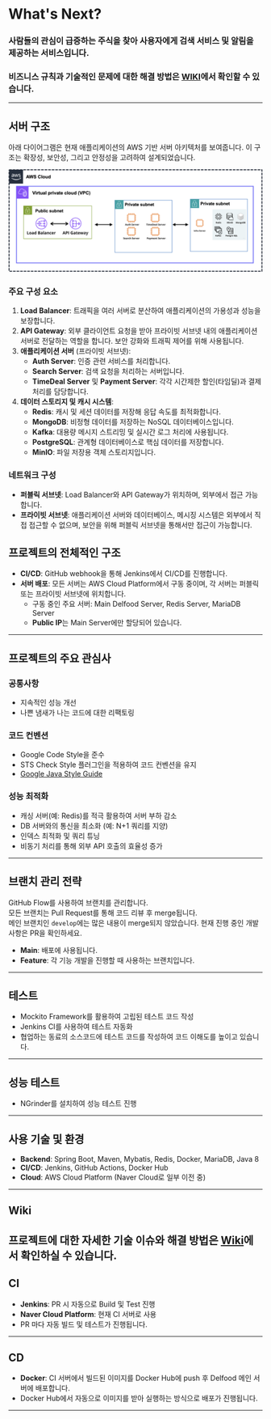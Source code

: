 # What's Next?
### 사람들의 관심이 급증하는 주식을 찾아 사용자에게 검색 서비스 및 알림을 제공하는 서비스입니다.<br>
### 비즈니스 규칙과 기술적인 문제에 대한 해결 방법은 [WIKI](https://github.com/Hot-stock/backend/wiki)에서 확인할 수 있습니다.<br>
---
## 서버 구조
아래 다이어그램은 현재 애플리케이션의 AWS 기반 서버 아키텍처를 보여줍니다. 이 구조는 확장성, 보안성, 그리고 안정성을 고려하여 설계되었습니다.

![server](./docs/images/server_structure.png)

### 주요 구성 요소
1. **Load Balancer**: 트래픽을 여러 서버로 분산하여 애플리케이션의 가용성과 성능을 보장합니다.
2. **API Gateway**: 외부 클라이언트 요청을 받아 프라이빗 서브넷 내의 애플리케이션 서버로 전달하는 역할을 합니다. 보안 강화와 트래픽 제어를 위해 사용됩니다.
3. **애플리케이션 서버** (프라이빗 서브넷):
    - **Auth Server**: 인증 관련 서비스를 처리합니다.
    - **Search Server**: 검색 요청을 처리하는 서버입니다.
    - **TimeDeal Server** 및 **Payment Server**: 각각 시간제한 할인(타임딜)과 결제 처리를 담당합니다.
4. **데이터 스토리지 및 캐시 시스템**:
    - **Redis**: 캐시 및 세션 데이터를 저장해 응답 속도를 최적화합니다.
    - **MongoDB**: 비정형 데이터를 저장하는 NoSQL 데이터베이스입니다.
    - **Kafka**: 대용량 메시지 스트리밍 및 실시간 로그 처리에 사용됩니다.
    - **PostgreSQL**: 관계형 데이터베이스로 핵심 데이터를 저장합니다.
    - **MinIO**: 파일 저장용 객체 스토리지입니다.

### 네트워크 구성
- **퍼블릭 서브넷**: Load Balancer와 API Gateway가 위치하며, 외부에서 접근 가능합니다.
- **프라이빗 서브넷**: 애플리케이션 서버와 데이터베이스, 메시징 시스템은 외부에서 직접 접근할 수 없으며, 보안을 위해 퍼블릭 서브넷을 통해서만 접근이 가능합니다.

## 프로젝트의 전체적인 구조
- **CI/CD**: GitHub webhook을 통해 Jenkins에서 CI/CD를 진행합니다.
- **서버 배포**: 모든 서버는 AWS Cloud Platform에서 구동 중이며, 각 서버는 퍼블릭 또는 프라이빗 서브넷에 위치합니다.
    - 구동 중인 주요 서버: Main Delfood Server, Redis Server, MariaDB Server
    - **Public IP**는 Main Server에만 할당되어 있습니다.
---
## 프로젝트의 주요 관심사
### 공통사항
- 지속적인 성능 개선
- 나쁜 냄새가 나는 코드에 대한 리팩토링

### 코드 컨벤션
- Google Code Style을 준수
- STS Check Style 플러그인을 적용하여 코드 컨벤션을 유지
- [Google Java Style Guide](https://google.github.io/styleguide/javaguide.html)

### 성능 최적화
- 캐싱 서버(예: Redis)를 적극 활용하여 서버 부하 감소
- DB 서버와의 통신을 최소화 (예: N+1 쿼리를 지양)
- 인덱스 최적화 및 쿼리 튜닝
- 비동기 처리를 통해 외부 API 호출의 효율성 증가
---
## 브랜치 관리 전략
GitHub Flow를 사용하여 브랜치를 관리합니다.<br>
모든 브랜치는 Pull Request를 통해 코드 리뷰 후 merge됩니다.<br>
메인 브랜치인 `develop`에는 많은 내용이 merge되지 않았습니다. 현재 진행 중인 개발 사항은 PR을 확인하세요.

- **Main**: 배포에 사용됩니다.
- **Feature**: 각 기능 개발을 진행할 때 사용하는 브랜치입니다.
---
## 테스트
- Mockito Framework를 활용하여 고립된 테스트 코드 작성
- Jenkins CI를 사용하여 테스트 자동화
- 협업하는 동료의 소스코드에 테스트 코드를 작성하여 코드 이해도를 높이고 있습니다.
---
## 성능 테스트
- NGrinder를 설치하여 성능 테스트 진행
---
## 사용 기술 및 환경
- **Backend**: Spring Boot, Maven, Mybatis, Redis, Docker, MariaDB, Java 8
- **CI/CD**: Jenkins, GitHub Actions, Docker Hub
- **Cloud**: AWS Cloud Platform (Naver Cloud로 일부 이전 중)
---
## Wiki
프로젝트에 대한 자세한 기술 이슈와 해결 방법은 [Wiki](https://github.com/Hot-stock/backend/wiki)에서 확인하실 수 있습니다.<br>
---
## CI
- **Jenkins**: PR 시 자동으로 Build 및 Test 진행
- **Naver Cloud Platform**: 현재 CI 서버로 사용
- PR 마다 자동 빌드 및 테스트가 진행됩니다.
---
## CD
- **Docker**: CI 서버에서 빌드된 이미지를 Docker Hub에 push 후 Delfood 메인 서버에 배포합니다.
- Docker Hub에서 자동으로 이미지를 받아 실행하는 방식으로 배포가 진행됩니다.
---
